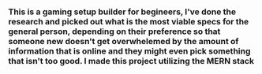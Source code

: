 ### This is a gaming setup builder for begineers, I've done the research and picked out what is the most viable specs for the general person, depending on their preference so that someone new doesn't get overwhelemed by the amount of information that is online and they might even pick something that isn't too good. I made this project utilizing the MERN stack
